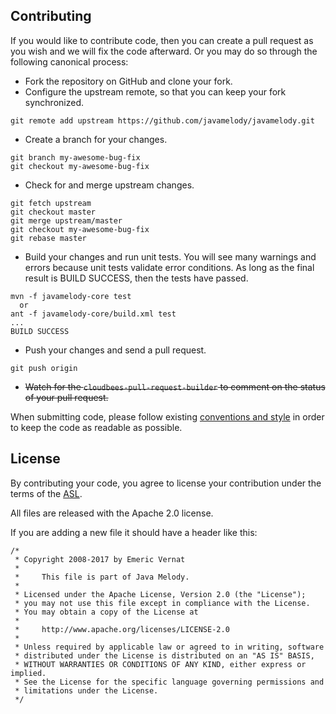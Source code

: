 ## Contributing

If you would like to contribute code, then you can create a pull request as you wish and we will fix the code afterward.
Or you may do so through the following canonical process:

* Fork the repository on GitHub and clone your fork.
* Configure the upstream remote, so that you can keep your fork synchronized.
```
git remote add upstream https://github.com/javamelody/javamelody.git
```
* Create a branch for your changes.
```
git branch my-awesome-bug-fix
git checkout my-awesome-bug-fix
```
* Check for and merge upstream changes.
```
git fetch upstream
git checkout master
git merge upstream/master
git checkout my-awesome-bug-fix
git rebase master
```
* Build your changes and run unit tests.  You will see many warnings and errors because unit tests validate error conditions.
As long as the final result is BUILD SUCCESS, then the tests have passed.
```
mvn -f javamelody-core test
  or
ant -f javamelody-core/build.xml test
...
BUILD SUCCESS
```
* Push your changes and send a pull request.
```
git push origin
```
* ~~Watch for the `cloudbees-pull-request-builder` to comment on the status of your pull request.~~

When submitting code, please follow existing [conventions and style](DevGuide#development) in order to keep the code as readable as possible.

## License

By contributing your code, you agree to license your contribution under the terms of the [ASL](http://www.apache.org/licenses/LICENSE-2.0).

All files are released with the Apache 2.0 license.

If you are adding a new file it should have a header like this:

```
/*
 * Copyright 2008-2017 by Emeric Vernat
 *
 *     This file is part of Java Melody.
 *
 * Licensed under the Apache License, Version 2.0 (the "License");
 * you may not use this file except in compliance with the License.
 * You may obtain a copy of the License at
 *
 *     http://www.apache.org/licenses/LICENSE-2.0
 *
 * Unless required by applicable law or agreed to in writing, software
 * distributed under the License is distributed on an "AS IS" BASIS,
 * WITHOUT WARRANTIES OR CONDITIONS OF ANY KIND, either express or implied.
 * See the License for the specific language governing permissions and
 * limitations under the License.
 */
```

